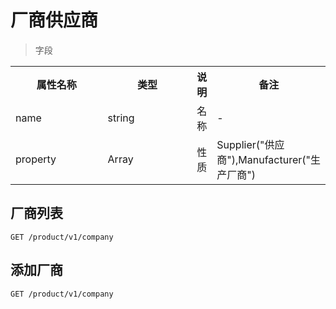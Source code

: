 # 厂商供应商

> 字段

<table>
    <tr>
        <th style="width:150px;">属性名称</th>
        <th style="width:150px;">类型</th>
        <th>说明</th>
        <th>备注</th>
    </tr>
    <tr>
        <td>name</td>
        <td>string</td>
        <td>名称</td>
        <td>-</td>
    </tr>    
    <tr>
        <td>property</td>
        <td>Array</td>
        <td>性质</td>
        <td>Supplier("供应商"),Manufacturer("生产厂商")</td>
    </tr>     
</table>

## 厂商列表

```
GET /product/v1/company
```

## 添加厂商

```
GET /product/v1/company
```